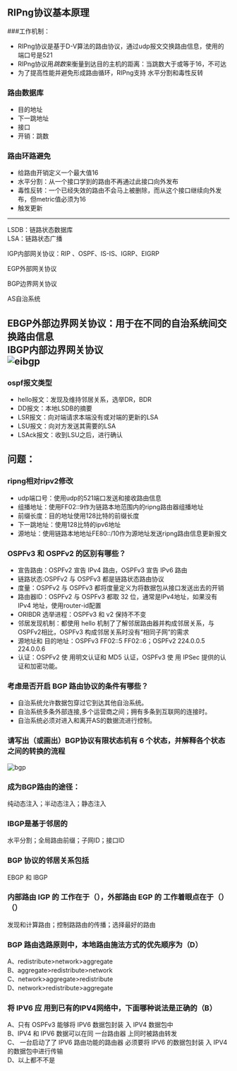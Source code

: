 ## RIPng协议基本原理
###工作机制：
* RIPng协议是基于D-V算法的路由协议，通过udp报文交换路由信息，使用的端口号是521
* RIPng协议用*跳数*来衡量到达目的主机的距离：当跳数大于或等于16，不可达
* 为了提高性能并避免形成路由循环，RIPng支持 水平分割和毒性反转

### 路由数据库
* 目的地址
* 下一跳地址
* 接口
* 开销：跳数

### 路由环路避免
* 给路由开销定义一个最大值16
* 水平分割：从一个接口学到的路由不再通过此接口向外发布
* 毒性反转：一个已经失效的路由不会马上被删除，而从这个接口继续向外发布，但metric值必须为16
* 触发更新
---

LSDB：链路状态数据库  
LSA：链路状态广播  

IGP内部网关协议：RIP 、OSPF、IS-IS、IGRP、EIGRP  
  
EGP外部网关协议  
  
BGP边界网关协议  
  
AS自治系统  
  
EBGP外部边界网关协议：用于在不同的自治系统间交换路由信息  
IBGP内部边界网关协议  
![eibgp](https://github.com/JeckieChen/ipv6/blob/master/ipv6%E5%A4%8D%E4%B9%A0/img/eibgp.png)
-

### ospf报文类型
* hello报文：发现及维持邻居关系，选举DR，BDR
* DD报文：本地LSDB的摘要
* LSR报文：向对端请求本端没有或对端的更新的LSA
* LSU报文：向对方发送其需要的LSA
* LSAck报文：收到LSU之后，进行确认


## 问题：
### ripng相对ripv2修改
* udp端口号：使用udp的521端口发送和接收路由信息
* 组播地址：使用FF02::9作为链路本地范围内的ripng路由器组播地址
* 前缀长度：目的地址使用128比特的前缀长度
* 下一跳地址：使用128比特的ipv6地址
* 源地址：使用链路本地地址FE80::/10作为源地址发送ripng路由信息更新报文
  
### OSPFv3 和 OSPFv2 的区别有哪些？
* 宣告路由：OSPFv2 宣告 IPv4 路由，OSPFv3 宣告 IPv6 路由
* 链路状态:OSPFv2 与 OSPFv3 都是链路状态路由协议
* 度量：OSPFv2 与 OSPFv3 都将度量定义为将数据包从接口发送出去的开销
* 路由器ID：OSPFv2 与 OSPFv3 都取 32 位，通常是IPv4地址，如果没有IPv4 地址，使用router-id配置
* ORIBDR 选举进程：OSPFv3 和 v2 保持不不变
* 邻居发现机制：都使用 hello 机制了了解邻居路由器并构成邻居关系，与 OSPFv2相比，OSPFv3 构成邻居关系时没有“相同子网”的需求
* 源地址和 目的地址：OSPFv3	FF02::5	 FF02::6；OSPFv2	224.0.0.5	224.0.0.6
* 认证：OSPFv2 使 用明文认证和 MD5 认证，OSPFv3 使 用 IPSec 提供的认证和加密功能。

### 考虑是否开启 BGP 路由协议的条件有哪些？
* 自治系统允许数据包穿过它到达其他自治系统。  
* 自治系统多条外部连接,多个运营商之间；拥有多条到互联网的连接时。  
* 自治系统必须对进入和离开AS的数据流进行控制。  

### 请写出（或画出）BGP协议有限状态机有 6 个状态，并解释各个状态之间的转换的流程
![bgp](https://github.com/JeckieChen/ipv6/blob/master/ipv6%E5%A4%8D%E4%B9%A0/img/bgp.png)

### 成为BGP路由的途径：
纯动态注入；半动态注入；静态注入  

### IBGP是基于邻居的
水平分割；全局路由前缀；子网ID；接口ID

### BGP 协议的邻居关系包括 
EBGP 和 IBGP

### 内部路由 IGP 的 工作在于（），外部路由 EGP 的 工作着眼点在于（）（）
发现和计算路由；控制路路由的传播；选择最好的路由

### BGP 路由选路原则中，本地路由施法方式的优先顺序为（D）
A、redistribute>network>aggregate   
B、aggregate>redistribute>network  
C、network>aggregate>redistribute   
D、network>redistribute>aggregate  

### 将 IPV6 应 用到已有的IPV4网络中，下面哪种说法是正确的（B）
A、只有 OSPFv3 能够将 IPV6 数据包封装 入 IPV4 数据包中  
B、IPV4 和 IPV6 数据可以在同 一台路由器 上同时被路由转发  
C、 一台启动了了 IPV6 路由功能的路由器 必须要将 IPV6 的数据包封装 入 IPV4 的数据包中进行传输  
D、以上都不不是  
